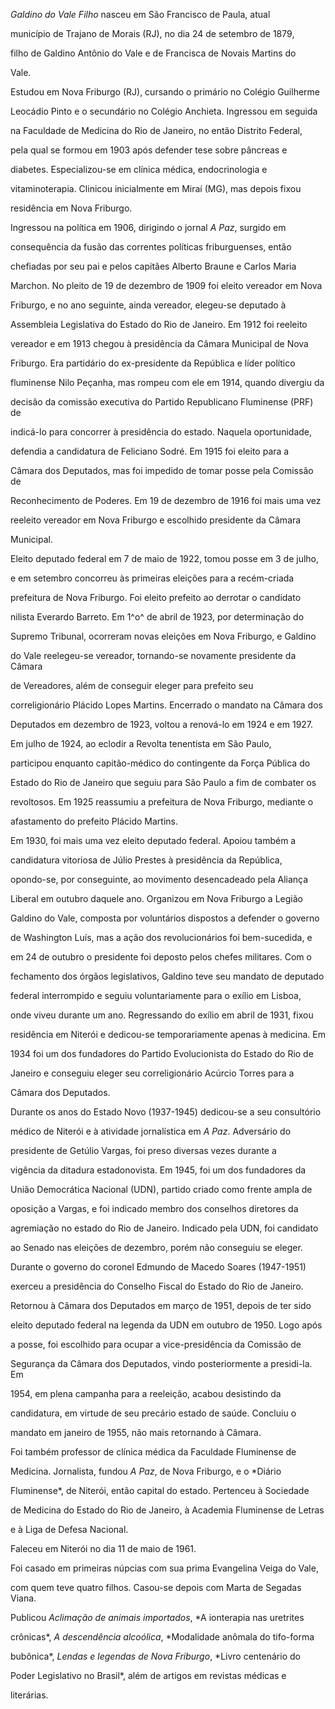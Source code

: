 

*Galdino do Vale Filho* nasceu em São Francisco de Paula, atual

município de Trajano de Morais (RJ), no dia 24 de setembro de 1879,

filho de Galdino Antônio do Vale e de Francisca de Novais Martins do

Vale.



Estudou em Nova Friburgo (RJ), cursando o primário no Colégio Guilherme

Leocádio Pinto e o secundário no Colégio Anchieta. Ingressou em seguida

na Faculdade de Medicina do Rio de Janeiro, no então Distrito Federal,

pela qual se formou em 1903 após defender tese sobre pâncreas e

diabetes. Especializou-se em clínica médica, endocrinologia e

vitaminoterapia. Clinicou inicialmente em Miraí (MG), mas depois fixou

residência em Nova Friburgo.



Ingressou na política em 1906, dirigindo o jornal *A Paz*, surgido em

consequência da fusão das correntes políticas friburguenses, então

chefiadas por seu pai e pelos capitães Alberto Braune e Carlos Maria

Marchon. No pleito de 19 de dezembro de 1909 foi eleito vereador em Nova

Friburgo, e no ano seguinte, ainda vereador, elegeu-se deputado à

Assembleia Legislativa do Estado do Rio de Janeiro. Em 1912 foi reeleito

vereador e em 1913 chegou à presidência da Câmara Municipal de Nova

Friburgo. Era partidário do ex-presidente da República e líder político

fluminense Nilo Peçanha, mas rompeu com ele em 1914, quando divergiu da

decisão da comissão executiva do Partido Republicano Fluminense (PRF) de

indicá-lo para concorrer à presidência do estado. Naquela oportunidade,

defendia a candidatura de Feliciano Sodré. Em 1915 foi eleito para a

Câmara dos Deputados, mas foi impedido de tomar posse pela Comissão de

Reconhecimento de Poderes. Em 19 de dezembro de 1916 foi mais uma vez

reeleito vereador em Nova Friburgo e escolhido presidente da Câmara

Municipal.



Eleito deputado federal em 7 de maio de 1922, tomou posse em 3 de julho,

e em setembro concorreu às primeiras eleições para a recém-criada

prefeitura de Nova Friburgo. Foi eleito prefeito ao derrotar o candidato

nilista Everardo Barreto. Em 1^o^ de abril de 1923, por determinação do

Supremo Tribunal, ocorreram novas eleições em Nova Friburgo, e Galdino

do Vale reelegeu-se vereador, tornando-se novamente presidente da Câmara

de Vereadores, além de conseguir eleger para prefeito seu

correligionário Plácido Lopes Martins. Encerrado o mandato na Câmara dos

Deputados em dezembro de 1923, voltou a renová-lo em 1924 e em 1927.



Em julho de 1924, ao eclodir a Revolta tenentista em São Paulo,

participou enquanto capitão-médico do contingente da Força Pública do

Estado do Rio de Janeiro que seguiu para São Paulo a fim de combater os

revoltosos. Em 1925 reassumiu a prefeitura de Nova Friburgo, mediante o

afastamento do prefeito Plácido Martins.



Em 1930, foi mais uma vez eleito deputado federal. Apoiou também a

candidatura vitoriosa de Júlio Prestes à presidência da República,

opondo-se, por conseguinte, ao movimento desencadeado pela Aliança

Liberal em outubro daquele ano. Organizou em Nova Friburgo a Legião

Galdino do Vale, composta por voluntários dispostos a defender o governo

de Washington Luís, mas a ação dos revolucionários foi bem-sucedida, e

em 24 de outubro o presidente foi deposto pelos chefes militares. Com o

fechamento dos órgãos legislativos, Galdino teve seu mandato de deputado

federal interrompido e seguiu voluntariamente para o exílio em Lisboa,

onde viveu durante um ano. Regressando do exílio em abril de 1931, fixou

residência em Niterói e dedicou-se temporariamente apenas à medicina. Em

1934 foi um dos fundadores do Partido Evolucionista do Estado do Rio de

Janeiro e conseguiu eleger seu correligionário Acúrcio Torres para a

Câmara dos Deputados.



Durante os anos do Estado Novo (1937-1945) dedicou-se a seu consultório

médico de Niterói e à atividade jornalística em *A Paz*. Adversário do

presidente de Getúlio Vargas, foi preso diversas vezes durante a

vigência da ditadura estadonovista. Em 1945, foi um dos fundadores da

União Democrática Nacional (UDN), partido criado como frente ampla de

oposição a Vargas, e foi indicado membro dos conselhos diretores da

agremiação no estado do Rio de Janeiro. Indicado pela UDN, foi candidato

ao Senado nas eleições de dezembro, porém não conseguiu se eleger.

Durante o governo do coronel Edmundo de Macedo Soares (1947-1951)

exerceu a presidência do Conselho Fiscal do Estado do Rio de Janeiro.



Retornou à Câmara dos Deputados em março de 1951, depois de ter sido

eleito deputado federal na legenda da UDN em outubro de 1950. Logo após

a posse, foi escolhido para ocupar a vice-presidência da Comissão de

Segurança da Câmara dos Deputados, vindo posteriormente a presidi-la. Em

1954, em plena campanha para a reeleição, acabou desistindo da

candidatura, em virtude de seu precário estado de saúde. Concluiu o

mandato em janeiro de 1955, não mais retornando à Câmara.



Foi também professor de clínica médica da Faculdade Fluminense de

Medicina. Jornalista, fundou *A Paz*, de Nova Friburgo, e o *Diário

Fluminense*, de Niterói, então capital do estado. Pertenceu à Sociedade

de Medicina do Estado do Rio de Janeiro, à Academia Fluminense de Letras

e à Liga de Defesa Nacional.



Faleceu em Niterói no dia 11 de maio de 1961.



Foi casado em primeiras núpcias com sua prima Evangelina Veiga do Vale,

com quem teve quatro filhos. Casou-se depois com Marta de Segadas Viana.



Publicou *Aclimação de animais importados*, *A ionterapia nas uretrites

crônicas*, *A descendência alcoólica*, *Modalidade anômala do tifo-forma

bubônica*, *Lendas e legendas de Nova Friburgo*, *Livro centenário do

Poder Legislativo no Brasil*, além de artigos em revistas médicas e

literárias.



